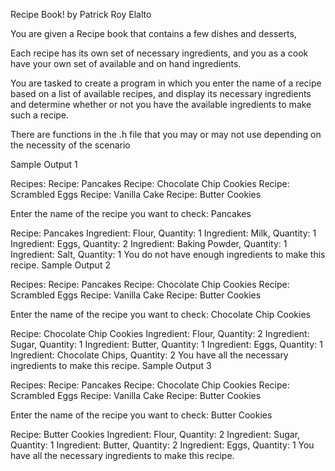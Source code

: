 Recipe Book!
by Patrick Roy Elalto

You are given a Recipe book that contains a few dishes and desserts,

Each recipe has its own set of necessary ingredients, and you as a cook have your own set of available and on hand ingredients.

 

You are tasked to create a program in which you enter the name of a recipe based on a list of available recipes, and display its necessary ingredients and determine whether or not you have the available ingredients to make such a recipe.

 

There are functions in the .h file that you may or may not use depending on the necessity of the scenario

Sample Output 1


Recipes:
Recipe: Pancakes
Recipe: Chocolate Chip Cookies
Recipe: Scrambled Eggs
Recipe: Vanilla Cake
Recipe: Butter Cookies

Enter the name of the recipe you want to check: Pancakes

Recipe: Pancakes
  Ingredient: Flour, Quantity: 1
  Ingredient: Milk, Quantity: 1
  Ingredient: Eggs, Quantity: 2
  Ingredient: Baking Powder, Quantity: 1
  Ingredient: Salt, Quantity: 1
You do not have enough ingredients to make this recipe.
Sample Output 2


Recipes:
Recipe: Pancakes
Recipe: Chocolate Chip Cookies
Recipe: Scrambled Eggs
Recipe: Vanilla Cake
Recipe: Butter Cookies

Enter the name of the recipe you want to check: Chocolate Chip Cookies

Recipe: Chocolate Chip Cookies
  Ingredient: Flour, Quantity: 2
  Ingredient: Sugar, Quantity: 1
  Ingredient: Butter, Quantity: 1
  Ingredient: Eggs, Quantity: 1
  Ingredient: Chocolate Chips, Quantity: 2
You have all the necessary ingredients to make this recipe.
Sample Output 3


Recipes:
Recipe: Pancakes
Recipe: Chocolate Chip Cookies
Recipe: Scrambled Eggs
Recipe: Vanilla Cake
Recipe: Butter Cookies

Enter the name of the recipe you want to check: Butter Cookies

Recipe: Butter Cookies
  Ingredient: Flour, Quantity: 2
  Ingredient: Sugar, Quantity: 1
  Ingredient: Butter, Quantity: 2
  Ingredient: Eggs, Quantity: 1
You have all the necessary ingredients to make this recipe.